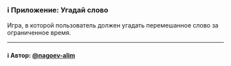 ### ℹ️ Приложение: Угадай слово

Игра, в которой пользователь должен угадать перемешанное слово за ограниченное время.

-----
#### ℹ️ Автор: [@nagoev-alim](https://github.com/nagoev-alim)


